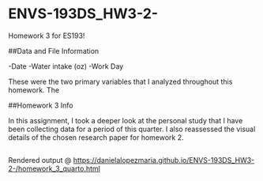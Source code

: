 # ENVS-193DS_HW3-2-
Homework 3 for ES193! 

##Data and File Information

-Date
-Water intake (oz)
-Work Day

These were the two primary variables that I analyzed throughout this homework. The 

##Homework 3 Info

In this assignment, I took a deeper look at the personal study that I have been collecting data for a period of this quarter. I also reassessed the visual details of the chosen research paper for homework 2. 

##
Rendered output @
https://danielalopezmaria.github.io/ENVS-193DS_HW3-2-/homework_3_quarto.html

